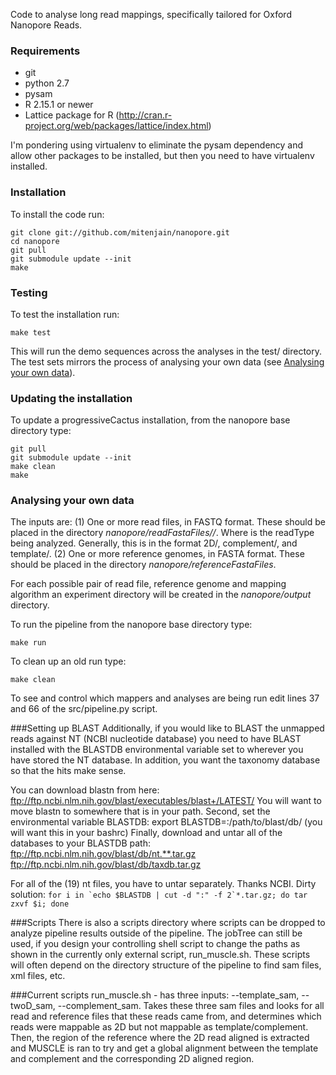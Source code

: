 Code to analyse long read mappings, specifically tailored for Oxford Nanopore Reads.

### Requirements
* git
* python 2.7
* pysam
* R 2.15.1 or newer
* Lattice package for R (http://cran.r-project.org/web/packages/lattice/index.html)

I'm pondering using virtualenv to eliminate the pysam dependency and allow other packages to be installed, but then you need to have virtualenv installed.

### Installation
To install the code run:

    git clone git://github.com/mitenjain/nanopore.git
    cd nanopore
    git pull
    git submodule update --init
    make

### Testing
To test the installation run:

    make test
    
This will run the demo sequences across the analyses in the test/ directory. The test sets mirrors the process of analysing your own data (see [Analysing your own data](https://github.com/mitenjain/nanopore/master/README.md#analysing-your-own-data)). 
    
### Updating the installation
To update a progressiveCactus installation, from the nanopore base directory type:

    git pull
    git submodule update --init
    make clean
    make

### Analysing your own data
The inputs are:
(1) One or more read files, in FASTQ format. These should be placed in the directory *nanopore/readFastaFiles/<X>/*.
Where <X> is the readType being analyzed. Generally, this is in the format 2D/, complement/, and template/.
(2) One or more reference genomes, in FASTA format. These should be placed in the directory *nanopore/referenceFastaFiles*.

For each possible pair of read file, reference genome and mapping algorithm an experiment directory will be created in the *nanopore/output* directory.

To run the pipeline from the nanopore base directory type:

    make run
    
To clean up an old run type:

    make clean

To see and control which mappers and analyses are being run edit lines 37 and 66 of the src/pipeline.py script.

###Setting up BLAST
Additionally, if you would like to BLAST the unmapped reads against NT (NCBI nucleotide database) you need to have BLAST installed with the BLASTDB environmental variable set to wherever you have stored the NT database. In addition, you want the taxonomy database so that the hits make sense.

You can download blastn from here:
ftp://ftp.ncbi.nlm.nih.gov/blast/executables/blast+/LATEST/
You will want to move blastn to somewhere that is in your path.
Second, set the environmental variable BLASTDB:
export BLASTDB=:/path/to/blast/db/ (you will want this in your bashrc)
Finally, download and untar all of the databases to your BLASTDB path:
ftp://ftp.ncbi.nlm.nih.gov/blast/db/nt.**.tar.gz
ftp://ftp.ncbi.nlm.nih.gov/blast/db/taxdb.tar.gz

For all of the (19) nt files, you have to untar separately. Thanks NCBI. Dirty solution:
```for i in `echo $BLASTDB | cut -d ":" -f 2`*.tar.gz; do tar zxvf $i; done``` 

###Scripts
There is also a scripts directory where scripts can be dropped to analyze pipeline results outside of the pipeline. The jobTree can still be used, if you design your controlling shell script to change the paths as shown in the currently only external script, run_muscle.sh. These scripts will often depend on the directory structure of the pipeline to find sam files, xml files, etc.

###Current scripts
run_muscle.sh - has three inputs: --template_sam, --twoD_sam, --complement_sam. Takes these three sam files and looks for all read and reference files that these reads came from, and determines which reads were mappable as 2D but not mappable as template/complement. Then, the region of the reference where the 2D read aligned is extracted and MUSCLE is ran to try and get a global alignment between the template and complement and the corresponding 2D aligned region.
